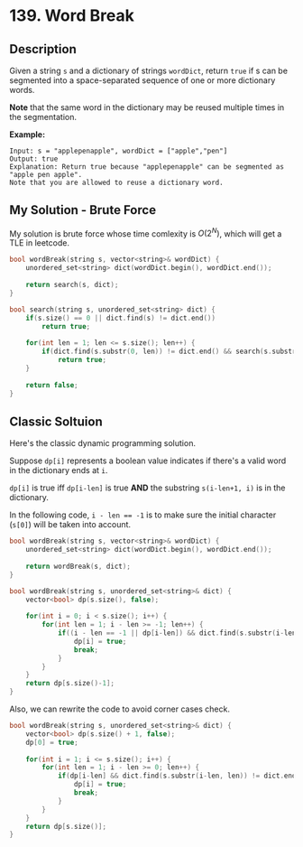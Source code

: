 # 139. Word Break

## Description
Given a string `s` and a dictionary of strings `wordDict`, return `true` if s can be segmented into a space-separated sequence of one or more dictionary words.

**Note** that the same word in the dictionary may be reused multiple times in the segmentation.

**Example:**
```
Input: s = "applepenapple", wordDict = ["apple","pen"]
Output: true
Explanation: Return true because "applepenapple" can be segmented as "apple pen apple".
Note that you are allowed to reuse a dictionary word.
```

## My Solution - Brute Force
My solution is brute force whose time comlexity is $O(2^N)$, which will get a TLE in leetcode.

```C++
bool wordBreak(string s, vector<string>& wordDict) {
    unordered_set<string> dict(wordDict.begin(), wordDict.end());
    
    return search(s, dict);        
}

bool search(string s, unordered_set<string> dict) {
    if(s.size() == 0 || dict.find(s) != dict.end())
        return true;
    
    for(int len = 1; len <= s.size(); len++) {
        if(dict.find(s.substr(0, len)) != dict.end() && search(s.substr(len), dict))
            return true;
    }
    
    return false;
}
```

## Classic Soltuion
Here's the classic dynamic programming solution.

Suppose `dp[i]` represents a boolean value indicates if there's a valid word in the dictionary ends at `i`.

`dp[i]` is true iff `dp[i-len]` is true **AND** the substring `s(i-len+1, i)` is in the dictionary.

In the following code, `i - len == -1` is to make sure the initial character (`s[0]`) will be taken into account.

```C++
bool wordBreak(string s, vector<string>& wordDict) {
    unordered_set<string> dict(wordDict.begin(), wordDict.end());
    
    return wordBreak(s, dict);        
}

bool wordBreak(string s, unordered_set<string>& dict) {
    vector<bool> dp(s.size(), false);
    
    for(int i = 0; i < s.size(); i++) {
        for(int len = 1; i - len >= -1; len++) {
            if((i - len == -1 || dp[i-len]) && dict.find(s.substr(i-len+1, len)) != dict.end()) {
                dp[i] = true;
                break;
            }
        }
    }
    return dp[s.size()-1];
}
```

Also, we can rewrite the code to avoid corner cases check.
```C++
bool wordBreak(string s, unordered_set<string>& dict) {
    vector<bool> dp(s.size() + 1, false);
    dp[0] = true;
    
    for(int i = 1; i <= s.size(); i++) {
        for(int len = 1; i - len >= 0; len++) {
            if(dp[i-len] && dict.find(s.substr(i-len, len)) != dict.end()) {
                dp[i] = true;
                break;
            }
        }
    }
    return dp[s.size()];
}
```